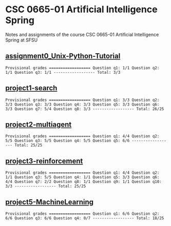 # CSC 0665-01 Artificial Intelligence Spring

Notes and assignments of the course CSC 0665-01 Artificial Intelligence Spring at SFSU

## **[assignment0_Unix-Python-Tutorial](https://github.com/AllenSun7/CSC0865-01_Artificial-Intelligence/tree/master/assignment0_Unix-Python-Tutorial/tutorial)**

`
    Provisional grades
    ==================
    Question q1: 1/1
    Question q2: 1/1
    Question q3: 1/1
    ------------------
    Total: 3/3
`

## **[project1-search](https://github.com/AllenSun7/CSC0865-01_Artificial-Intelligence/tree/master/project1-search)**

`
    Provisional grades
    ==================
    Question q1: 3/3
    Question q2: 3/3
    Question q3: 3/3
    Question q4: 3/3
    Question q5: 3/3
    Question q6: 3/3
    Question q7: 5/4
    Question q8: 3/3
    ------------------
    Total: 26/25
`

## **[project2-multiagent](https://github.com/AllenSun7/CSC0865-01_Artificial-Intelligence/tree/master/project2-multiagent)**

`
    Provisional grades
    ==================
    Question q1: 4/4
    Question q2: 5/5
    Question q3: 5/5
    Question q4: 5/5
    Question q5: 6/6
    ------------------
    Total: 25/25
`

## **[project3-reinforcement](https://github.com/AllenSun7/CSC0865-01_Artificial-Intelligence/tree/master/project3-reinforcement)**

`
    Provisional grades
    ==================
    Question q1: 4/4
    Question q2: 1/1
    Question q3: 5/5
    Question q4: 1/1
    Question q5: 3/3
    Question q6: 4/4
    Question q7: 2/2
    Question q8: 1/1
    Question q9: 1/1
    Question q10: 3/3
    ------------------
    Total: 25/25
`

## **[project5-MachineLearning](https://github.com/AllenSun7/CSC0865-01_Artificial-Intelligence/tree/master/project5-MachineLearning)**

`
    Provisional grades
    ==================
    Question q1: 6/6
    Question q2: 6/6
    Question q3: 6/6
    Question q4: 0/7
    ------------------
    Total: 18/25
`